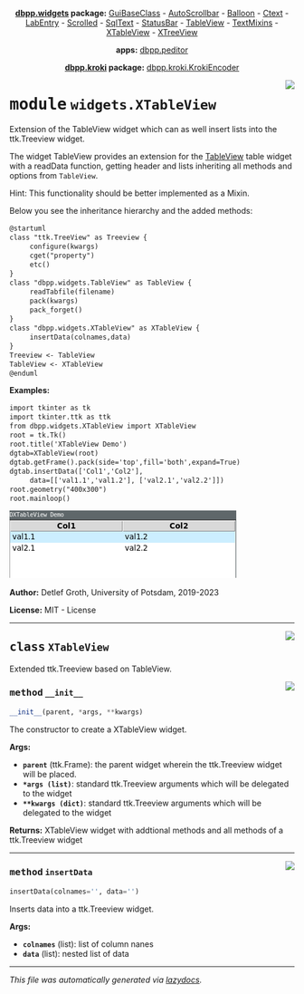 <center>

**[dbpp.widgets](dbpp.widgets.md) package:** 
[GuiBaseClass](dbpp.widgets.GuiBaseClass.md) -
[AutoScrollbar](dbpp.widgets.AutoScrollbar.md) -
[Balloon](dbpp.widgets.Balloon.md) -
[Ctext](dbpp.widgets.Ctext.md) -
[LabEntry](dbpp.widgets.LabEntry.md) -
[Scrolled](dbpp.widgets.Scrolled.md) -
[SqlText](dbpp.widgets.SqlText.md) -
[StatusBar](dbpp.widgets.StatusBar.md) -
[TableView](dbpp.widgets.TableView.md) -
[TextMixins](dbpp.widgets.TextMixins.md) -
[XTableView](dbpp.widgets.XTableView.md) -
[XTreeView](dbpp.widgets.XTreeView.md) 

**apps:** [dbpp.peditor](dbpp.peditor.PumlEditor.md)

**[dbpp.kroki](dbpp.kroki.md) package:** 
[dbpp.kroki.KrokiEncoder](dbpp.kroki.KrokiEncoder.md)

</center>

<!-- markdownlint-disable -->

<a href="../dbpp/widgets/XTableView.py#L0"><img align="right" style="float:right;" src="https://img.shields.io/badge/-source-cccccc?style=flat-square" /></a>

# <kbd>module</kbd> `widgets.XTableView`
Extension of the TableView widget which can as well insert lists into the ttk.Treeview widget. 

The widget TableView provides an extension for the [TableView](TableView.html)  table widget with a readData function, getting header and lists  inheriting all methods and options from `TableView`. 

Hint: This functionality should be better implemented as a Mixin. 

Below you see the inheritance hierarchy and the added methods: 

```{.kroki echo=false dia=plantuml}
@startuml
class "ttk.TreeView" as Treeview {
     configure(kwargs)
     cget("property")
     etc()
}
class "dbpp.widgets.TableView" as TableView {
     readTabfile(filename)
     pack(kwargs)
     pack_forget()
}
class "dbpp.widgets.XTableView" as XTableView {
     insertData(colnames,data)
}
Treeview <- TableView
TableView <- XTableView
@enduml
``` 



**Examples:**
 

```
import tkinter as tk
import tkinter.ttk as ttk
from dbpp.widgets.XTableView import XTableView 
root = tk.Tk()
root.title('XTableView Demo')
dgtab=XTableView(root)
dgtab.getFrame().pack(side='top',fill='both',expand=True)
dgtab.insertData(['Col1','Col2'],
     data=[['val1.1','val1.2'], ['val2.1','val2.2']])
root.geometry("400x300")
root.mainloop()
``` 

![](XTableView.png) 

**Author:** Detlef Groth, University of Potsdam, 2019-2023 

**License:** MIT - License 



---

<a href="../dbpp/widgets/XTableView.py#L63"><img align="right" style="float:right;" src="https://img.shields.io/badge/-source-cccccc?style=flat-square" /></a>

## <kbd>class</kbd> `XTableView`
Extended ttk.Treeview based on TableView. 

<a href="../dbpp/widgets/XTableView.py#L66"><img align="right" style="float:right;" src="https://img.shields.io/badge/-source-cccccc?style=flat-square" /></a>

### <kbd>method</kbd> `__init__`

```python
__init__(parent, *args, **kwargs)
```

The constructor to create a XTableView widget. 



**Args:**
 
 - <b>`parent`</b> (ttk.Frame): the parent widget wherein the ttk.Treeview widget will be placed. 
 - <b>`*args (list)`</b>:  standard ttk.Treeview arguments which will be delegated to the widget 
 - <b>`**kwargs (dict)`</b>:  standard ttk.Treeview arguments which will be delegated to the widget 



**Returns:**
 XTableView widget with addtional methods and all methods of a ttk.Treeview widget 




---

<a href="../dbpp/widgets/XTableView.py#L80"><img align="right" style="float:right;" src="https://img.shields.io/badge/-source-cccccc?style=flat-square" /></a>

### <kbd>method</kbd> `insertData`

```python
insertData(colnames='', data='')
```

Inserts data into a ttk.Treeview widget. 



**Args:**
 
 - <b>`colnames`</b> (list):  list of column nanes 
 - <b>`data`</b> (list):  nested list of data 




---

_This file was automatically generated via [lazydocs](https://github.com/ml-tooling/lazydocs)._
